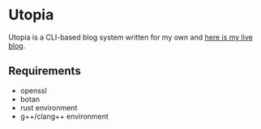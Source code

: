 # Utopia

Utopia is a CLI-based blog system written for my own and [here is my live blog](https://zhuyi.fan).

## Requirements

- openssl
- botan
- rust environment
- g++/clang++ environment


